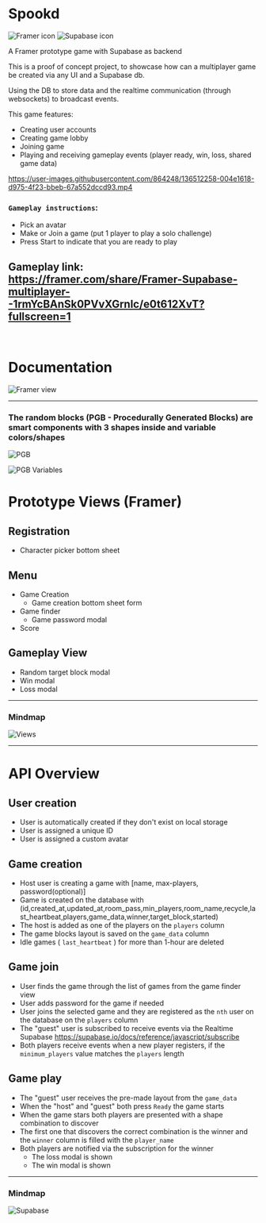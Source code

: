 # Spookd 
![Framer icon](framer_icon.png) ![Supabase icon](supabase_icon.png)

A Framer prototype game with Supabase as backend

This is a proof of concept project, to showcase how can a multiplayer game be created via any UI and a Supabase db.

Using the DB to store data and the realtime communication (through websockets) to broadcast events.
 
This game features:

- Creating user accounts
- Creating game lobby
- Joining game
- Playing and receiving gameplay events (player ready, win, loss, shared game data)



https://user-images.githubusercontent.com/864248/136512258-004e1618-d975-4f23-bbeb-67a552dccd93.mp4


### `Gameplay instructions`:
- Pick an avatar
- Make or Join a game (put 1 player to play a solo challenge)
- Press Start to indicate that you are ready to play

## Gameplay link: https://framer.com/share/Framer-Supabase-multiplayer--1rmYcBAnSk0PVvXGrnlc/e0t612XvT?fullscreen=1
<br>


# Documentation

![Framer view](framer.png)

---
### The random blocks (PGB - Procedurally Generated Blocks) are smart components with 3 shapes inside and variable colors/shapes


![PGB](PGB.png)


![PGB Variables](PGB_Variables.png)


# Prototype Views (Framer)

## Registration

- Character picker bottom sheet

## Menu

- Game Creation
  - Game creation bottom sheet form
- Game finder
  - Game password modal
- Score

## Gameplay View

- Random target block modal
- Win modal
- Loss modal

---
### Mindmap
![Views](views.png)

---

# API Overview

## User creation

- User is automatically created if they don't exist on local storage
- User is assigned a unique ID
- User is assigned a custom avatar

## Game creation

- Host user is creating a game with [name, max-players, password(optional)]
- Game is created on the database with (id,created_at,updated_at,room_pass,min_players,room_name,recycle,last_heartbeat,players,game_data,winner,target_block,started)
- The host is added as one of the players on the `players` column
- The game blocks layout is saved on the `game_data` column
- Idle games ( `last_heartbeat` ) for more than 1-hour are deleted

## Game join

- User finds the game through the list of games from the game finder view
- User adds password for the game if needed
- User joins the selected game and they are registered as the `nth` user on the database on the `players` column
- The "guest" user is subscribed to receive events via the Realtime Supabase https://supabase.io/docs/reference/javascript/subscribe
- Both players receive events when a new player registers, if the `minimum_players` value matches the `players` length

## Game play

- The "guest" user receives the pre-made layout from the `game_data`
- When the "host" and "guest" both press `Ready` the game starts
- When the game stars both players are presented with a shape combination to discover
- The first one that discovers the correct combination is the winner and the `winner` column is filled with the `player_name`
- Both players are notified via the subscription for the winner
  - The loss modal is shown
  - The win modal is shown
  
---
### Mindmap

![Supabase](api.png)
